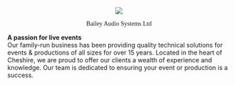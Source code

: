 <p align="center">
  <img src="https://www.baileyaudio.co.uk/assets/img/logo.png"/>
</p>
<p style="font-family: Economica !important" align="center">
  Bailey Audio Systems Ltd
</p>

**A passion for live events** \
Our family-run business has been providing quality technical solutions for events & productions of all sizes for over 15 years. Located in the heart of Cheshire, we are proud to offer our clients a wealth of experience and knowledge. Our team is dedicated to ensuring your event or production is a success. 
